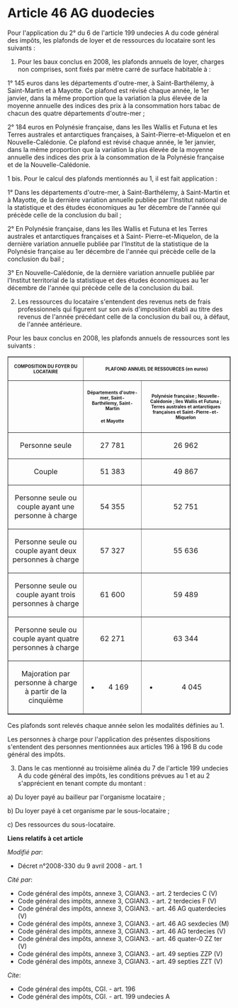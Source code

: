 # Article 46 AG duodecies

Pour l'application du 2° du 6 de l'article 199 undecies A du code général des impôts, les plafonds de loyer et de ressources
du locataire sont les suivants : 

1. Pour les baux conclus en 2008, les plafonds annuels de loyer, charges non comprises, sont fixés par mètre carré de surface
habitable à : 

1° 145 euros dans les départements d'outre-mer, à Saint-Barthélemy, à Saint-Martin et à Mayotte. Ce plafond est révisé chaque
année, le 1er janvier, dans la même proportion que la variation la plus élevée de la moyenne annuelle des indices des prix à
la consommation hors tabac de chacun des quatre départements d'outre-mer ; 

2° 184 euros en Polynésie française, dans les îles Wallis et Futuna et les Terres australes et antarctiques françaises, à
Saint-Pierre-et-Miquelon et en Nouvelle-Calédonie. Ce plafond est révisé chaque année, le 1er janvier, dans la même
proportion que la variation la plus élevée de la moyenne annuelle des indices des prix à la consommation de la Polynésie
française et de la Nouvelle-Calédonie. 

1 bis. Pour le calcul des plafonds mentionnés au 1, il est fait application : 

1° Dans les départements d'outre-mer, à Saint-Barthélemy, à Saint-Martin et à Mayotte, de la dernière variation annuelle
publiée par l'Institut national de la statistique et des études économiques au 1er décembre de l'année qui précède celle de
la conclusion du bail ; 

2° En Polynésie française, dans les îles Wallis et Futuna et les Terres australes et antarctiques françaises et à Saint-
Pierre-et-Miquelon, de la dernière variation annuelle publiée par l'Institut de la statistique de la Polynésie française au
1er décembre de l'année qui précède celle de la conclusion du bail ; 

3° En Nouvelle-Calédonie, de la dernière variation annuelle publiée par l'Institut territorial de la statistique et des
études économiques au 1er décembre de l'année qui précède celle de la conclusion du bail. 

2. Les ressources du locataire s'entendent des revenus nets de frais professionnels qui figurent sur son avis d'imposition
établi au titre des revenus de l'année précédant celle de la conclusion du bail ou, à défaut, de l'année antérieure. 

Pour les baux conclus en 2008, les plafonds annuels de ressources sont les suivants : 

<table border="1">
  <tbody>
    <tr>
      <th>
        <font size="1">COMPOSITION DU FOYER DU LOCATAIRE 

</font>
      </th>
      <th colspan="2">

<font size="1">PLAFOND ANNUEL DE RESSOURCES (en euros) 

</font>
      </th>
    </tr>
    <tr>
      <th>
        <font size="1">
      </font></th>
      <th>

<font size="1">Départements d'outre-mer, Saint-Barthélemy, Saint-Martin </font>

<font size="1">et Mayotte 

</font>

</th>
      <th>

<font size="1">Polynésie française ; Nouvelle-Calédonie ; îles Wallis et Futuna ; Terres australes et antarctiques françaises
et Saint-Pierre-et-Miquelon 

</font>
      </th>
    </tr>
    <tr>
      <td align="center">

Personne seule 

</td>
      <td align="center">

27 781 

</td>
      <td align="center">

26 962 

</td>
    </tr>
    <tr>
      <td align="center">

Couple 

</td>
      <td align="center">

51 383 

</td>
      <td align="center">

49 867 

</td>
    </tr>
    <tr>
      <td align="center">

Personne seule ou couple ayant une personne à charge 

</td>
      <td align="center">

54 355 

</td>
      <td align="center">

52 751 

</td>
    </tr>
    <tr>
      <td align="center">

Personne seule ou couple ayant deux personnes à charge 

</td>
      <td align="center">

57 327 

</td>
      <td align="center">

55 636 

</td>
    </tr>
    <tr>
      <td align="center">

Personne seule ou couple ayant trois personnes à charge 

</td>
      <td align="center">

61 600 

</td>
      <td align="center">

59 489 

</td>
    </tr>
    <tr>
      <td align="center">

Personne seule ou couple ayant quatre personnes à charge 

</td>
      <td align="center">

62 271 

</td>
      <td align="center">

63 344 

</td>
    </tr>
    <tr>
      <td align="center">

Majoration par personne à charge à partir de la cinquième 

</td>
      <td align="center">

+ 4 169 

</td>
      <td align="center">

+ 4 045 

</td>
    </tr>
  </tbody>
</table>

Ces plafonds sont relevés chaque année selon les modalités définies au 1. 

Les personnes à charge pour l'application des présentes dispositions s'entendent des personnes mentionnées aux articles 196 à
196 B du code général des impôts. 

3. Dans le cas mentionné au troisième alinéa du 7 de l'article 199 undecies A du code général des impôts, les conditions
prévues au 1 et au 2 s'apprécient en tenant compte du montant : 

a) Du loyer payé au bailleur par l'organisme locataire ; 

b) Du loyer payé à cet organisme par le sous-locataire ; 

c) Des ressources du sous-locataire.

**Liens relatifs à cet article**

_Modifié par_:

  - Décret n°2008-330 du 9 avril 2008 - art. 1

_Cité par_:

  - Code général des impôts, annexe 3, CGIAN3. - art. 2 terdecies C (V)
  - Code général des impôts, annexe 3, CGIAN3. - art. 2 terdecies F (V)
  - Code général des impôts, annexe 3, CGIAN3. - art. 46 AG quaterdecies (V)
  - Code général des impôts, annexe 3, CGIAN3. - art. 46 AG sexdecies (M)
  - Code général des impôts, annexe 3, CGIAN3. - art. 46 AG terdecies (V)
  - Code général des impôts, annexe 3, CGIAN3. - art. 46 quater-0 ZZ ter (V)
  - Code général des impôts, annexe 3, CGIAN3. - art. 49 septies ZZP (V)
  - Code général des impôts, annexe 3, CGIAN3. - art. 49 septies ZZT (V)

_Cite_:

  - Code général des impôts, CGI. - art. 196
  - Code général des impôts, CGI. - art. 199 undecies A

